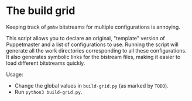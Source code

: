 # The build grid

Keeping track of `pmhw` bitstreams for multiple configurations is annoying.

This script allows you to declare an original, "template" version of Puppetmaster
and a list of configurations to use. Running the script will generate all the work directories
corresponding to all these configurations. It also generates symbolic links for
the bistream files, making it easier to load different bitstreams quickly.

Usage:
- Change the global values in `build-grid.py` (as marked by `TODO`).
- Run `python3 build-grid.py`.
